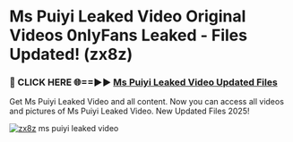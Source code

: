 # Ms Puiyi Leaked Video Original Videos 0nlyFans Leaked - Files Updated! (zx8z)

<h3>🔴 CLICK HERE 🌐==►► <a href="https://tinyurl.com/2jnfzry5" rel="nofollow">Ms Puiyi Leaked Video Updated Files</a></h3>

Get Ms Puiyi Leaked Video and all content. Now you can access all videos and pictures of Ms Puiyi Leaked Video. New Updated Files 2025!

[![zx8z](https://i.imgur.com/GyGTBgg.gif)](https://tinyurl.com/2jnfzry5)
ms puiyi leaked video